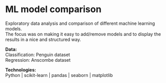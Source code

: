 # ML model comparison

Exploratory data analysis and comparison of different machine learning models.<br>
The focus was on making it easy to add/remove models and to display the results in a nice and structured way.

**Data:**<br>
Classification: Penguin dataset<br>
Regression: Anscombe dataset

**Technologies:**<br>
Python | scikit-learn | pandas | seaborn | matplotlib
